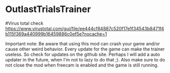 # OutlastTrialsTrainer

#Virus total check
https://www.virustotal.com/gui/file/ee444cf84887c520f17e1f34543b8471f4b115f369a440999b16459886c0ef5e?nocache=1

Important note: Be aware that using this mod can crash your game and/or cause other weird behavior. Every update for the
game can make the trainer useless. So check for updates on the github site. Perhaps I will add a auto updater in the
future, when I'm not to lazy to do that ;). Also make sure to do not close the mod when freecam is enabled and the game
is still running.
